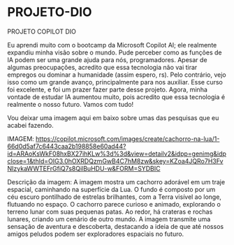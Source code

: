 # PROJETO-DIO
PROJETO COPILOT DIO


Eu aprendi muito com o bootcamp da Microsoft Copilot AI; ele realmente expandiu minha visão sobre o mundo. Pude perceber como as funções de IA podem ser uma grande ajuda para nós, programadores. Apesar de algumas preocupações, acredito que essa tecnologia não vai tirar empregos ou dominar a humanidade (assim espero, rs). Pelo contrário, vejo isso como um grande avanço, principalmente para nos auxiliar. Esse curso foi excelente, e foi um prazer fazer parte desse projeto. Agora, minha vontade de estudar IA aumentou muito, pois acredito que essa tecnologia é realmente o nosso futuro. Vamos com tudo!

Vou deixar uma imagem aqui em baixo sobre umas das pesquisas que eu acabei fazendo.

IMAGEM: https://copilot.microsoft.com/images/create/cachorro-na-lua/1-66d0d5af7c6443caa2b198858e60ad44?id=ARAoKsWkF08hxBX27ihKLw%3d%3d&view=detailv2&idpp=genimg&idpclose=1&thId=OIG3.0hOXRDQzmGwB4C7hM8zw&skey=KZoa4JQRo7H3FvNIzykaWWTEFrGfiQ7s8QilBuHDU-w&FORM=SYDBIC

Descrição da imagem: A imagem mostra um cachorro adorável em um traje espacial, caminhando na superfície da Lua. O fundo é composto por um céu escuro pontilhado de estrelas brilhantes, com a Terra visível ao longe, flutuando no espaço. O cachorro parece curioso e animado, explorando o terreno lunar com suas pequenas patas. Ao redor, há crateras e rochas lunares, criando um cenário de outro mundo. A imagem transmite uma sensação de aventura e descoberta, destacando a ideia de que até nossos amigos peludos podem ser exploradores espaciais no futuro.
